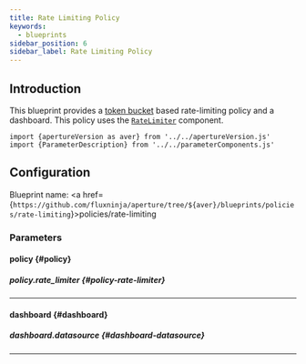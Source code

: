```yaml
---
title: Rate Limiting Policy
keywords:
  - blueprints
sidebar_position: 6
sidebar_label: Rate Limiting Policy
---
```


## Introduction

This blueprint provides a
[token bucket](https://en.wikipedia.org/wiki/Token_bucket) based rate-limiting
policy and a dashboard. This policy uses the
[`RateLimiter`](/reference/configuration/spec.md#rate-limiter) component.

<!-- Configuration Marker -->

```mdx-code-block
import {apertureVersion as aver} from '../../apertureVersion.js'
import {ParameterDescription} from '../../parameterComponents.js'
```

## Configuration

<!-- vale off -->

Blueprint name: <a
href={`https://github.com/fluxninja/aperture/tree/${aver}/blueprints/policies/rate-limiting`}>policies/rate-limiting</a>

<!-- vale on -->

### Parameters

<!-- vale off -->

#### policy {#policy}

<!-- vale on -->

<!-- vale off -->

<a id="policy-policy-name"></a>

<ParameterDescription
    name='policy.policy_name'
    description='Name of the policy.'
    type='string'
    reference=''
    value='"__REQUIRED_FIELD__"'
/>

<!-- vale on -->

<!-- vale off -->

<a id="policy-components"></a>

<ParameterDescription
    name='policy.components'
    description='List of additional circuit components.'
    type='Array of Object (aperture.spec.v1.Component)'
    reference='../../spec#component'
    value='[]'
/>

<!-- vale on -->

<!-- vale off -->

<a id="policy-resources"></a>

<ParameterDescription
    name='policy.resources'
    description='Additional resources.'
    type='Object (aperture.spec.v1.Resources)'
    reference='../../spec#resources'
    value='{"flow_control": {"classifiers": []}}'
/>

<!-- vale on -->

<!-- vale off -->

##### policy.rate_limiter {#policy-rate-limiter}

<!-- vale on -->

<!-- vale off -->

<a id="policy-rate-limiter-bucket-capacity"></a>

<ParameterDescription
    name='policy.rate_limiter.bucket_capacity'
    description='Bucket capacity.'
    type='Number (double)'
    reference=''
    value='"__REQUIRED_FIELD__"'
/>

<!-- vale on -->

<!-- vale off -->

<a id="policy-rate-limiter-fill-amount"></a>

<ParameterDescription
    name='policy.rate_limiter.fill_amount'
    description='Fill amount.'
    type='Number (double)'
    reference=''
    value='"__REQUIRED_FIELD__"'
/>

<!-- vale on -->

<!-- vale off -->

<a id="policy-rate-limiter-selectors"></a>

<ParameterDescription
    name='policy.rate_limiter.selectors'
    description='Flow selectors to match requests against'
    type='Array of Object (aperture.spec.v1.Selector)'
    reference='../../spec#selector'
    value='[{"control_point": "__REQUIRED_FIELD__", "service": "__REQUIRED_FIELD__"}]'
/>

<!-- vale on -->

<!-- vale off -->

<a id="policy-rate-limiter-parameters"></a>

<ParameterDescription
    name='policy.rate_limiter.parameters'
    description='Parameters.'
    type='Object (aperture.spec.v1.RateLimiterParameters)'
    reference='../../spec#rate-limiter-parameters'
    value='{"interval": "__REQUIRED_FIELD__", "label_key": ""}'
/>

<!-- vale on -->

---

<!-- vale off -->

#### dashboard {#dashboard}

<!-- vale on -->

<!-- vale off -->

<a id="dashboard-refresh-interval"></a>

<ParameterDescription
    name='dashboard.refresh_interval'
    description='Refresh interval for dashboard panels.'
    type='string'
    reference=''
    value='"10s"'
/>

<!-- vale on -->

<!-- vale off -->

<a id="dashboard-extra-filters"></a>

<ParameterDescription
    name='dashboard.extra_filters'
    description='Additional filters to pass to each query to Grafana datasource.'
    type='Object (map[string]string)'
    reference='#map-string-string'
    value='{}'
/>

<!-- vale on -->

<!-- vale off -->

<a id="dashboard-title"></a>

<ParameterDescription
    name='dashboard.title'
    description='Name of the main dashboard.'
    type='string'
    reference=''
    value='"Aperture Rate Limiter"'
/>

<!-- vale on -->

<!-- vale off -->

##### dashboard.datasource {#dashboard-datasource}

<!-- vale on -->

<!-- vale off -->

<a id="dashboard-datasource-name"></a>

<ParameterDescription
    name='dashboard.datasource.name'
    description='Datasource name.'
    type='string'
    reference=''
    value='"$datasource"'
/>

<!-- vale on -->

<!-- vale off -->

<a id="dashboard-datasource-filter-regex"></a>

<ParameterDescription
    name='dashboard.datasource.filter_regex'
    description='Datasource filter regex.'
    type='string'
    reference=''
    value='""'
/>

<!-- vale on -->

---
